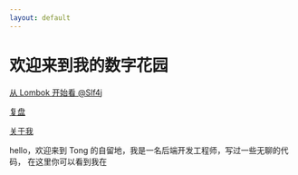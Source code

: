 ```yaml
---
layout: default
---
```

# **欢迎来到我的数字花园**

[从 Lombok 开始看 @Slf4j](note/编程/从Lombok开始看@Slf4j)

[复盘](/note/复盘/低级BUG复盘)

[关于我](note/Aboutme)
  
hello，欢迎来到 Tong 的自留地，我是一名后端开发工程师，写过一些无聊的代码，
在这里你可以看到我在